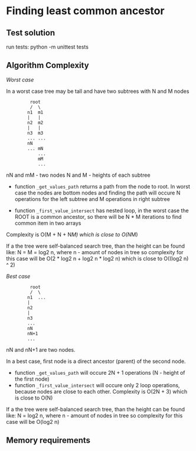 Finding least common ancestor
=============================

Test solution
-------------
run tests: python -m unittest tests


Algorithm Complexity
--------------------

*Worst case*

In a worst case tree may be tall and have two subtrees with N and M nodes

             root
             /  \
            n1  m1
            |   |
            n2  m2
            |   |
            n3  m3
            ... ...
            nN
            ... mN
                ...
                mM
                ...


nN and mM - two nodes
N and M - heights of each subtree

- function ``_get_values_path`` returns a path from the node to root.
In worst case the nodes are bottom nodes and finding the path will occure N operations for the left subtree and M operations in right subtree

- function ``_first_value_intersect`` has nested loop, in the worst case the ROOT is a common ancestor, so there will be N * M iterations to find common item in two arrays

Complexity is O(M + N + N*M) which is close to O(N*M)

If a the tree were self-balanced search tree, than the height can be found like:
    N = M = log2 n, where n - amount of nodes in tree
so complexity for this case will be O(2 * log2 n + log2 n * log2 n) which is close to O((log2 n) ^ 2)


*Best case*

             root
             /  \
            n1  ...
            |
            n2
            |
            n3
            ...
            nN
            nN+1
            ...

nN and nN+1 are two nodes.

In a best case, first node is a direct ancestor (parent) of the second node.
- function ``_get_values_path`` will occure 2N + 1 operations (N - height of the first node)
- function ``_first_value_intersect`` will occure only 2 loop operations, because nodes are close to each other.
Complexity is O(2N + 3) which is close to O(N)

If a the tree were self-balanced search tree, than the height can be found like:
    N = log2 n, where n - amount of nodes in tree
so complexity for this case will be O(log2 n)



Memory requirements
-------------------